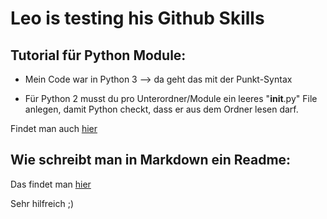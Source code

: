 # Leo is testing his Github Skills

## Tutorial für Python Module:

- Mein Code war in Python 3 --> da geht das mit der Punkt-Syntax

- Für Python 2 musst du pro Unterordner/Module ein leeres "__init__.py" File anlegen, damit Python checkt, dass er aus dem Ordner lesen darf.

Findet man auch [hier](https://stackoverflow.com/questions/4142151/how-to-import-the-class-within-the-same-directory-or-sub-directory/24864488)

## Wie schreibt man in Markdown ein Readme:

Das findet man [hier](https://github.com/adam-p/markdown-here/wiki/Markdown-Cheatsheet)

Sehr hilfreich ;)
